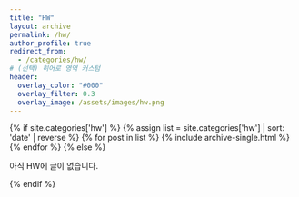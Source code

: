 ```yaml
---
title: "HW"
layout: archive
permalink: /hw/
author_profile: true
redirect_from:
  - /categories/hw/
# (선택) 히어로 영역 커스텀
header:
  overlay_color: "#000"
  overlay_filter: 0.3
  overlay_image: /assets/images/hw.png
---
```


{% if site.categories['hw'] %}
  {% assign list = site.categories['hw'] | sort: 'date' | reverse %}
  {% for post in list %}
    {% include archive-single.html %}
  {% endfor %}
{% else %}
  <p>아직 HW에 글이 없습니다.</p>
{% endif %}

